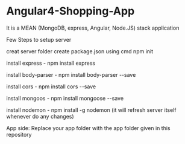 # Angular4-Shopping-App

It is a MEAN (MongoDB, express, Angular, Node.JS) stack application

Few Steps to setup server

creat server folder
create package.json using cmd npm init

install express - npm install express

install body-parser - npm install body-parser --save

install cors - npm install cors --save

install mongoos - npm install mongoose --save

install nodemon - npm install -g nodemon (it will refresh server itself whenever do any changes)


App side:
Replace your app folder with the app folder given in this repository
